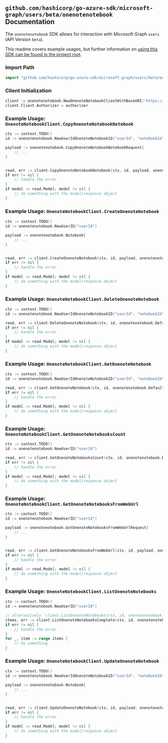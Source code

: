 
## `github.com/hashicorp/go-azure-sdk/microsoft-graph/users/beta/onenotenotebook` Documentation

The `onenotenotebook` SDK allows for interaction with Microsoft Graph `users` (API Version `beta`).

This readme covers example usages, but further information on [using this SDK can be found in the project root](https://github.com/hashicorp/go-azure-sdk/tree/main/docs).

### Import Path

```go
import "github.com/hashicorp/go-azure-sdk/microsoft-graph/users/beta/onenotenotebook"
```


### Client Initialization

```go
client := onenotenotebook.NewOnenoteNotebookClientWithBaseURI("https://graph.microsoft.com")
client.Client.Authorizer = authorizer
```


### Example Usage: `OnenoteNotebookClient.CopyOnenoteNotebookNotebook`

```go
ctx := context.TODO()
id := onenotenotebook.NewUserIdOnenoteNotebookID("userId", "notebookId")

payload := onenotenotebook.CopyOnenoteNotebookNotebookRequest{
	// ...
}


read, err := client.CopyOnenoteNotebookNotebook(ctx, id, payload, onenotenotebook.DefaultCopyOnenoteNotebookNotebookOperationOptions())
if err != nil {
	// handle the error
}
if model := read.Model; model != nil {
	// do something with the model/response object
}
```


### Example Usage: `OnenoteNotebookClient.CreateOnenoteNotebook`

```go
ctx := context.TODO()
id := onenotenotebook.NewUserID("userId")

payload := onenotenotebook.Notebook{
	// ...
}


read, err := client.CreateOnenoteNotebook(ctx, id, payload, onenotenotebook.DefaultCreateOnenoteNotebookOperationOptions())
if err != nil {
	// handle the error
}
if model := read.Model; model != nil {
	// do something with the model/response object
}
```


### Example Usage: `OnenoteNotebookClient.DeleteOnenoteNotebook`

```go
ctx := context.TODO()
id := onenotenotebook.NewUserIdOnenoteNotebookID("userId", "notebookId")

read, err := client.DeleteOnenoteNotebook(ctx, id, onenotenotebook.DefaultDeleteOnenoteNotebookOperationOptions())
if err != nil {
	// handle the error
}
if model := read.Model; model != nil {
	// do something with the model/response object
}
```


### Example Usage: `OnenoteNotebookClient.GetOnenoteNotebook`

```go
ctx := context.TODO()
id := onenotenotebook.NewUserIdOnenoteNotebookID("userId", "notebookId")

read, err := client.GetOnenoteNotebook(ctx, id, onenotenotebook.DefaultGetOnenoteNotebookOperationOptions())
if err != nil {
	// handle the error
}
if model := read.Model; model != nil {
	// do something with the model/response object
}
```


### Example Usage: `OnenoteNotebookClient.GetOnenoteNotebooksCount`

```go
ctx := context.TODO()
id := onenotenotebook.NewUserID("userId")

read, err := client.GetOnenoteNotebooksCount(ctx, id, onenotenotebook.DefaultGetOnenoteNotebooksCountOperationOptions())
if err != nil {
	// handle the error
}
if model := read.Model; model != nil {
	// do something with the model/response object
}
```


### Example Usage: `OnenoteNotebookClient.GetOnenoteNotebooksFromWebUrl`

```go
ctx := context.TODO()
id := onenotenotebook.NewUserID("userId")

payload := onenotenotebook.GetOnenoteNotebooksFromWebUrlRequest{
	// ...
}


read, err := client.GetOnenoteNotebooksFromWebUrl(ctx, id, payload, onenotenotebook.DefaultGetOnenoteNotebooksFromWebUrlOperationOptions())
if err != nil {
	// handle the error
}
if model := read.Model; model != nil {
	// do something with the model/response object
}
```


### Example Usage: `OnenoteNotebookClient.ListOnenoteNotebooks`

```go
ctx := context.TODO()
id := onenotenotebook.NewUserID("userId")

// alternatively `client.ListOnenoteNotebooks(ctx, id, onenotenotebook.DefaultListOnenoteNotebooksOperationOptions())` can be used to do batched pagination
items, err := client.ListOnenoteNotebooksComplete(ctx, id, onenotenotebook.DefaultListOnenoteNotebooksOperationOptions())
if err != nil {
	// handle the error
}
for _, item := range items {
	// do something
}
```


### Example Usage: `OnenoteNotebookClient.UpdateOnenoteNotebook`

```go
ctx := context.TODO()
id := onenotenotebook.NewUserIdOnenoteNotebookID("userId", "notebookId")

payload := onenotenotebook.Notebook{
	// ...
}


read, err := client.UpdateOnenoteNotebook(ctx, id, payload, onenotenotebook.DefaultUpdateOnenoteNotebookOperationOptions())
if err != nil {
	// handle the error
}
if model := read.Model; model != nil {
	// do something with the model/response object
}
```
